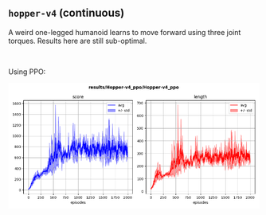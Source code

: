 ## `hopper-v4` (continuous)

A weird one-legged humanoid learns to move forward using three joint torques. Results here are still sub-optimal.

<p align="center">
  <img width="300" alt="" src="good.gif">
</p>

Using PPO:

<p align="center">
  <img width="700" alt="" src="ppo_buffer.png">
</p>
